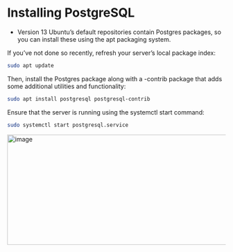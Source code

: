 # Installing PostgreSQL
- Version 13
Ubuntu’s default repositories contain Postgres packages, so you can install these using the apt packaging system.

If you’ve not done so recently, refresh your server’s local package index:
```bash
sudo apt update
```
Then, install the Postgres package along with a -contrib package that adds some additional utilities and functionality:
```bash
sudo apt install postgresql postgresql-contrib
```
Ensure that the server is running using the systemctl start command:

```bash
sudo systemctl start postgresql.service
```
<img width="854" height="254" alt="image" src="https://github.com/user-attachments/assets/f3f257d8-71f1-4783-944b-ece2fa7e180b" />
